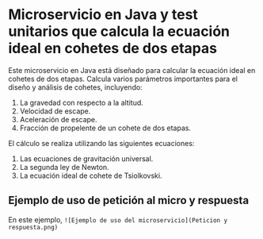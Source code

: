 # Microservicio en Java y test unitarios que calcula la ecuación ideal en cohetes de dos etapas

Este microservicio en Java está diseñado para calcular la ecuación ideal en cohetes de dos etapas. Calcula varios parámetros importantes para el diseño y análisis de cohetes, incluyendo:

1. La gravedad con respecto a la altitud.
2. Velocidad de escape.
3. Aceleración de escape.
4. Fracción de propelente de un cohete de dos etapas.

El cálculo se realiza utilizando las siguientes ecuaciones:

1. Las ecuaciones de gravitación universal.
2. La segunda ley de Newton.
3. La ecuación ideal de cohete de Tsiolkovski.

## Ejemplo de uso de petición al micro y respuesta
En este ejemplo, `![Ejemplo de uso del microservicio](Peticion y respuesta.png)`
